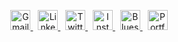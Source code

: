 <p align="center">
  <a href="mailto:kkishlay502@gmail.com" title="Email">
    <img src="https://img.icons8.com/fluency/48/gmail-new.png" width="32" alt="Gmail"/>
  </a>
  &nbsp;
  <a href="https://linkedin.com/in/kishlaykumar1" title="LinkedIn">
    <img src="https://img.icons8.com/color/48/linkedin.png" width="32" alt="LinkedIn"/>
  </a>
  &nbsp;
  <a href="https://twitter.com/kishlay_012" title="Twitter">
    <img src="https://img.icons8.com/color/48/twitter--v1.png" width="32" alt="Twitter"/>
  </a>
  &nbsp;
  <a href="https://instagram.com/kishlay_012" title="Instagram">
    <img src="https://img.icons8.com/color/48/instagram-new.png" width="32" alt="Instagram"/>
  </a>
  &nbsp;
  <a href="https://bsky.app/profile/kishlay1.bsky.social" title="Bluesky">
    <img src="https://uxwing.com/wp-content/themes/uxwing/download/brands-and-social-media/bluesky-app-icon.png" width="32" alt="Bluesky"/>
  </a>
  &nbsp;
  <a href="https://kishlaykumar.onrender.com" title="Portfolio">
    <img src="https://img.icons8.com/ios-filled/50/domain.png" width="32" alt="Portfolio"/>
  </a>
</p>
